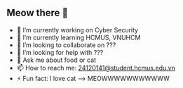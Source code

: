 ## Meow there 👋

- 🔭 I’m currently working on Cyber Security
- 🌱 I’m currently learning HCMUS, VNUHCM
- 👯 I’m looking to collaborate on ???
- 🤔 I’m looking for help with ???
- 💬 Ask me about food or cat 
- 📫 How to reach me: 24120141@student.hcmus.edu.vn
- ⚡ Fun fact: I love cat
--> MEOWWWWWWWWWWW

